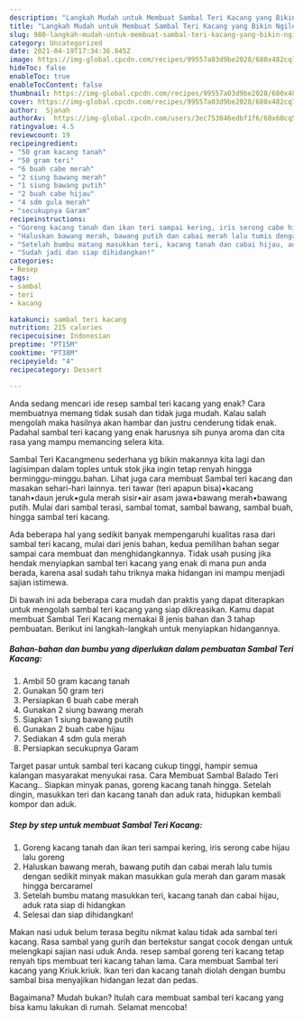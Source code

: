 ```yaml
---
description: "Langkah Mudah untuk Membuat Sambal Teri Kacang yang Bikin Ngiler"
title: "Langkah Mudah untuk Membuat Sambal Teri Kacang yang Bikin Ngiler"
slug: 980-langkah-mudah-untuk-membuat-sambal-teri-kacang-yang-bikin-ngiler
category: Uncategorized
date: 2021-04-19T17:34:36.845Z
image: https://img-global.cpcdn.com/recipes/99557a03d9be2028/680x482cq70/sambal-teri-kacang-foto-resep-utama.jpg
hideToc: false
enableToc: true
enableTocContent: false
thumbnail: https://img-global.cpcdn.com/recipes/99557a03d9be2028/680x482cq70/sambal-teri-kacang-foto-resep-utama.jpg
cover: https://img-global.cpcdn.com/recipes/99557a03d9be2028/680x482cq70/sambal-teri-kacang-foto-resep-utama.jpg
author:  Sjanah
authorAv:  https://img-global.cpcdn.com/users/3ec753046edbf1f6/60x60cq50/avatar.jpg
ratingvalue: 4.5
reviewcount: 19
recipeingredient:
- "50 gram kacang tanah"
- "50 gram teri"
- "6 buah cabe merah"
- "2 siung bawang merah"
- "1 siung bawang putih"
- "2 buah cabe hijau"
- "4 sdm gula merah"
- "secukupnya Garam"
recipeinstructions:
- "Goreng kacang tanah dan ikan teri sampai kering, iris serong cabe hijau lalu goreng"
- "Haluskan bawang merah, bawang putih dan cabai merah lalu tumis dengan sedikit minyak makan masukkan gula merah dan garam masak hingga bercaramel"
- "Setelah bumbu matang masukkan teri, kacang tanah dan cabai hijau, aduk rata siap di hidangkan"
- "Sudah jadi dan siap dihidangkan!"
categories:
- Resep
tags:
- sambal
- teri
- kacang

katakunci: sambal teri kacang 
nutrition: 215 calories
recipecuisine: Indonesian
preptime: "PT15M"
cooktime: "PT38M"
recipeyield: "4"
recipecategory: Dessert

---
```



Anda sedang mencari ide resep sambal teri kacang yang enak? Cara membuatnya memang tidak susah dan tidak juga mudah. Kalau salah mengolah maka hasilnya akan hambar dan justru cenderung tidak enak. Padahal sambal teri kacang yang enak harusnya sih punya aroma dan cita rasa yang mampu memancing selera kita.


Sambal Teri Kacangmenu sederhana yg bikin makannya kita lagi dan lagisimpan dalam toples untuk stok jika ingin tetap renyah hingga berminggu-minggu.bahan. Lihat juga cara membuat Sambal teri kacang dan masakan sehari-hari lainnya. teri tawar (teri apapun bisa)•kacang tanah•daun jeruk•gula merah sisir•air asam jawa•bawang merah•bawang putih. Mulai dari sambal terasi, sambal tomat, sambal bawang, sambal buah, hingga sambal teri kacang.

Ada beberapa hal yang sedikit banyak mempengaruhi kualitas rasa dari sambal teri kacang, mulai dari jenis bahan, kedua pemilihan bahan segar sampai cara membuat dan menghidangkannya. Tidak usah pusing jika hendak menyiapkan sambal teri kacang yang enak di mana pun anda berada, karena asal sudah tahu triknya maka hidangan ini mampu menjadi sajian istimewa.


Di bawah ini ada beberapa cara mudah dan praktis yang dapat diterapkan untuk mengolah sambal teri kacang yang siap dikreasikan. Kamu dapat membuat Sambal Teri Kacang memakai 8 jenis bahan dan 3 tahap pembuatan. Berikut ini langkah-langkah untuk menyiapkan hidangannya.

<!--inarticleads1-->

##### Bahan-bahan dan bumbu yang diperlukan dalam pembuatan Sambal Teri Kacang:

1. Ambil 50 gram kacang tanah
1. Gunakan 50 gram teri
1. Persiapkan 6 buah cabe merah
1. Gunakan 2 siung bawang merah
1. Siapkan 1 siung bawang putih
1. Gunakan 2 buah cabe hijau
1. Sediakan 4 sdm gula merah
1. Persiapkan secukupnya Garam


Target pasar untuk sambal teri kacang cukup tinggi, hampir semua kalangan masyarakat menyukai rasa. Cara Membuat Sambal Balado Teri Kacang.. Siapkan minyak panas, goreng kacang tanah hingga. Setelah dingin, masukkan teri dan kacang tanah dan aduk rata, hidupkan kembali kompor dan aduk. 

<!--inarticleads2-->

##### Step by step untuk membuat Sambal Teri Kacang:

1. Goreng kacang tanah dan ikan teri sampai kering, iris serong cabe hijau lalu goreng
1. Haluskan bawang merah, bawang putih dan cabai merah lalu tumis dengan sedikit minyak makan masukkan gula merah dan garam masak hingga bercaramel
1. Setelah bumbu matang masukkan teri, kacang tanah dan cabai hijau, aduk rata siap di hidangkan
1. Selesai dan siap dihidangkan!

Makan nasi uduk belum terasa begitu nikmat kalau tidak ada sambal teri kacang. Rasa sambal yang gurih dan bertekstur sangat cocok dengan untuk melengkapi sajian nasi uduk Anda. resep sambal goreng teri kacang tetap renyah tips membuat teri kacang tahan lama. Cara membuat Sambal teri kacang yang Kriuk.kriuk. Ikan teri dan kacang tanah diolah dengan bumbu sambal bisa menyajikan hidangan lezat dan pedas. 

Bagaimana? Mudah bukan? Itulah cara membuat sambal teri kacang yang bisa kamu lakukan di rumah. Selamat mencoba!
